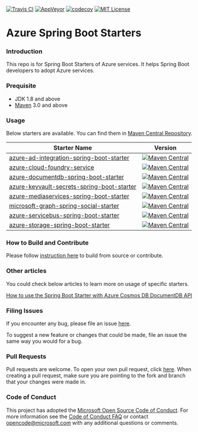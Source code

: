 [![Travis CI](https://travis-ci.org/Microsoft/azure-spring-boot-starters.svg?branch=master)](https://travis-ci.org/Microsoft/azure-spring-boot-starters)
[![AppVeyor](https://ci.appveyor.com/api/projects/status/eashoj50qw399l8a/branch/master?svg=true)](https://ci.appveyor.com/project/yungez/azure-spring-boot-starters)
[![codecov](https://codecov.io/gh/microsoft/azure-spring-boot-starters/branch/master/graph/badge.svg)](https://codecov.io/gh/microsoft/azure-spring-boot-starters)
[![MIT License](http://img.shields.io/badge/license-MIT-green.svg) ](https://github.com/Microsoft/azure-spring-boot-starters/blob/master/LICENSE)

# Azure Spring Boot Starters

### Introduction

This repo is for Spring Boot Starters of Azure services. It helps Spring Boot developers to adopt Azure services.

### Prequisite
- JDK 1.8 and above
- [Maven](http://maven.apache.org/) 3.0 and above

### Usage

Below starters are available. You can find them in [Maven Central Repository](https://search.maven.org/).

Starter Name | Version
---|---
[azure-ad-integration-spring-boot-starter](activedirectory/azure-ad-integration-spring-boot-starter/README.md) | [![Maven Central](https://img.shields.io/maven-central/v/com.microsoft.azure/azure-ad-integration-spring-boot-starter.svg)](http://search.maven.org/#search%7Cga%7C1%7Cg%3A%22com.microsoft.azure%22%20AND%20a%3A%22azure-ad-integration-spring-boot-starter%22)
[azure-cloud-foundry-service](cloudfoundry/azure-cloud-foundry-service/README.md) | [![Maven Central](https://img.shields.io/maven-central/v/com.microsoft.azure/azure-cloud-foundry-service.svg)](http://search.maven.org/#search%7Cga%7C1%7Cg%3A%22com.microsoft.azure%22%20AND%20a%3A%22azure-cloud-foundry-service%22)
[azure-documentdb-spring-boot-starter](documentdb/azure-documentdb-spring-boot-starter/README.md) | [![Maven Central](https://img.shields.io/maven-central/v/com.microsoft.azure/azure-documentdb-spring-boot-starter.svg)](http://search.maven.org/#search%7Cga%7C1%7Cg%3A%22com.microsoft.azure%22%20AND%20a%3A%22azure-documentdb-spring-boot-starter%22)
[azure-keyvault-secrets-spring-boot-starter](keyvault/azure-keyvault-secrets-spring-boot-starter/README.md) | [![Maven Central](https://img.shields.io/maven-central/v/com.microsoft.azure/azure-keyvault-secrets-spring-boot-starter.svg)](http://search.maven.org/#search%7Cga%7C1%7Cg%3A%22com.microsoft.azure%22%20AND%20a%3A%22azure-keyvault-secrets-spring-boot-starter%22)
[azure-mediaservices-spring-boot-starter](mediaservices/azure-mediaservices-spring-boot-starter/README.md) | [![Maven Central](https://img.shields.io/maven-central/v/com.microsoft.azure/azure-mediaservices-spring-boot-starter.svg)](http://search.maven.org/#search%7Cga%7C1%7Cg%3A%22com.microsoft.azure%22%20AND%20a%3A%22azure-mediaservices-spring-boot-starter%22)
[microsoft-graph-spring-social-starter](microsoft-graph/microsoft-graph-spring-social-starter-sample/README.md) | [![Maven Central](https://img.shields.io/maven-central/v/com.microsoft.azure/microsoft-graph-spring-social-starter.svg)](http://search.maven.org/#search%7Cga%7C1%7Cg%3A%22com.microsoft.azure%22%20AND%20a%3A%22microsoft-graph-spring-social-starter%22)
[azure-servicebus-spring-boot-starter](servicebus/azure-servicebus-spring-boot-starter/README.md) | [![Maven Central](https://img.shields.io/maven-central/v/com.microsoft.azure/azure-servicebus-spring-boot-starter.svg)](http://search.maven.org/#search%7Cga%7C1%7Cg%3A%22com.microsoft.azure%22%20AND%20a%3A%22azure-servicebus-spring-boot-starter%22)
[azure-storage-spring-boot-starter](storage/azure-storage-spring-boot-starter/README.md) | [![Maven Central](https://img.shields.io/maven-central/v/com.microsoft.azure/azure-storage-spring-boot-starter.svg)](http://search.maven.org/#search%7Cga%7C1%7Cg%3A%22com.microsoft.azure%22%20AND%20a%3A%22azure-storage-spring-boot-starter%22)


### How to Build and Contribute
Please follow [instruction here](./HowToContribute.md) to build from source or contribute.

### Other articles
You could check below articles to learn more on usage of specific starters.

[How to use the Spring Boot Starter with Azure Cosmos DB DocumentDB API](https://docs.microsoft.com/en-us/azure/cosmos-db/documentdb-java-spring-boot-starter-with-cosmos-db)

### Filing Issues

If you encounter any bug, please file an issue [here](https://github.com/Microsoft/azure-spring-boot-starters/issues/new).

To suggest a new feature or changes that could be made, file an issue the same way you would for a bug.

### Pull Requests

Pull requests are welcome. To open your own pull request, click [here](https://github.com/Microsoft/azure-spring-boot-starters/compare). When creating a pull request, make sure you are pointing to the fork and branch that your changes were made in.

### Code of Conduct

This project has adopted the [Microsoft Open Source Code of Conduct](https://opensource.microsoft.com/codeofconduct/). For more information see the [Code of Conduct FAQ](https://opensource.microsoft.com/codeofconduct/faq/) or contact [opencode@microsoft.com](mailto:opencode@microsoft.com) with any additional questions or comments.

